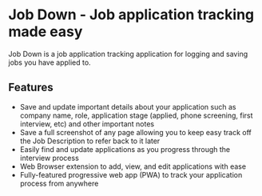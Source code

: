 # Job Down - Job application tracking made easy

Job Down is a job application tracking application for logging and saving jobs you have applied to.

## Features

- Save and update important details about your application such as company name, role, application stage (applied, phone screening, first interview, etc) and other important notes
- Save a full screenshot of any page allowing you to keep easy track off the Job Description to refer back to it later
- Easily find and update applications as you progress through the interview process
- Web Browser extension to add, view, and edit applications with ease
- Fully-featured progressive web app (PWA) to track your application process from anywhere
